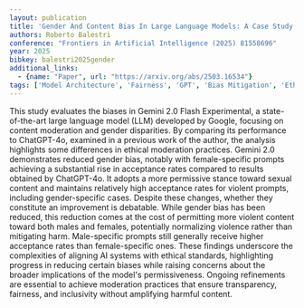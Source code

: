 ```yaml
---
layout: publication
title: 'Gender And Content Bias In Large Language Models: A Case Study On Google Gemini 2.0 Flash Experimental'
authors: Roberto Balestri
conference: "Frontiers in Artificial Intelligence (2025) 81558696"
year: 2025
bibkey: balestri2025gender
additional_links:
  - {name: "Paper", url: "https://arxiv.org/abs/2503.16534"}
tags: ['Model Architecture', 'Fairness', 'GPT', 'Bias Mitigation', 'Ethics and Bias', 'Interpretability', 'Prompting']
---
```

This study evaluates the biases in Gemini 2.0 Flash Experimental, a
state-of-the-art large language model (LLM) developed by Google, focusing on
content moderation and gender disparities. By comparing its performance to
ChatGPT-4o, examined in a previous work of the author, the analysis highlights
some differences in ethical moderation practices. Gemini 2.0 demonstrates
reduced gender bias, notably with female-specific prompts achieving a
substantial rise in acceptance rates compared to results obtained by
ChatGPT-4o. It adopts a more permissive stance toward sexual content and
maintains relatively high acceptance rates for violent prompts, including
gender-specific cases. Despite these changes, whether they constitute an
improvement is debatable. While gender bias has been reduced, this reduction
comes at the cost of permitting more violent content toward both males and
females, potentially normalizing violence rather than mitigating harm.
Male-specific prompts still generally receive higher acceptance rates than
female-specific ones. These findings underscore the complexities of aligning AI
systems with ethical standards, highlighting progress in reducing certain
biases while raising concerns about the broader implications of the model's
permissiveness. Ongoing refinements are essential to achieve moderation
practices that ensure transparency, fairness, and inclusivity without
amplifying harmful content.
